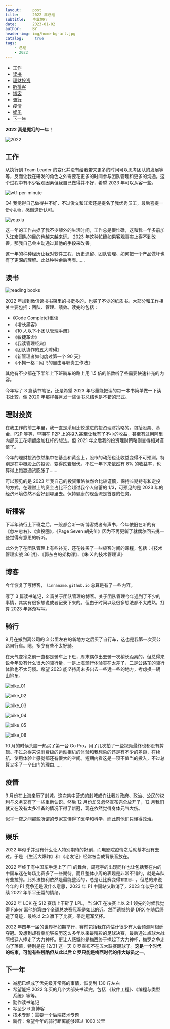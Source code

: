 ```yaml
---
layout:     post
title:      2022 年总结
subtitle:   毕业旅行
date:       2023-01-02
author:     BY
header-img: img/home-bg-art.jpg
catalog: 	 true
tags:
    - 总结
    - 2022
---
```




- [工作](#工作)
- [读书](#读书)
- [理财投资](#理财投资)
- [听播客](#听播客)
- [博客](#博客)
- [骑行](#骑行)
- [疫情](#疫情)
- [娱乐](#娱乐)
- [下一年](#下一年)


**2022 真是魔幻的一年！**

![2022](../statistic/img/blog/summarize/2022-12-31_08.jpg)




## 工作

从执行到 Team Leader 的变化并没有给我带来更多的时间可以思考团队的发展等等，反而让我在研发的角色之外需要花更多的时间参与团队管理和更多的沟通。这个过程中有不少客观因素但我自己做得并不好，希望 2023 年可以从容一些。

![wtf-per-minute](../statistic/img/teamlead/team_fix_02)


Q4 我觉得自己做得并不好，不过俊文和江宏还是提名了我优秀员工，最后喜提一份`小礼物`，感谢这份认可。

![youxiu](../statistic/img/blog/summarize/2022-12-31_07.jpg)


这一年的工作占据了我不少额外的生活时间，工作总是很忙碌，这和我一年多前加入江宏团队的目的也越来越来远。 2023 年这种忙碌如果客观事实上得不到改善，那我自己会主动通过其他的手段来改善。

这一年的种种经历让我对软件工程、历史遗留、团队管理、如何把一个产品做坏也有了更深的理解。此处种种余后再表.......


## 读书

![reading books](../statistic/img/blog/summarize/2022-12-31.jpg)

2022 年加到微信读书书架里的书挺多的，也买了不少的纸质书。大部分和工作相关主要包括：团队、管理、绩效。读完的包括：

- 《Code Complete》重读
- 《增长黑客》
- 《10 人以下小团队管理手册》
- 《敏捷革命》
- 《我读管理经典》
- 《团队协作的五大障碍》
- 《新管理者如何度过第一个 90 天》
- 《不拘一格：网飞的自由与职责工作法》

其他有不少都在下半年上下班骑车的路上用 1.5 倍的倍数听了些需要快速补充的内容。

今年写了 3 篇读书笔记，还是希望 2023 年尽量能把读的每一本书简单做一下读书比较，像 2020 年那样每月发一些读书总结也是不错的形式。


## 理财投资

在我工作的前三年里，我一直是采用比较激进的投资理财策略的。包括股票、基金、P2P 等等，早期在 P2P 上的投入甚至让我有了不小的收益，甚至有过用阿里内部员工花呗额度加杠杆的想法。但 2021 年之后我的投资理财策略则变得相对谨慎了。

今年的理财投资依然集中在基金和黄金上，股市的动荡也让收益变得不可预测。特别是在中概股上的投资，变得跌宕起伏。不过一年下来依然有 8% 的收益率，也算得上跑赢通货膨胀了......

可以预见的是 2023 年我自己的投资策略依然会比较谨慎，保持长期持有和定投的方式。在理财上的资金占比不会超过我个人储蓄的 1/3，可预见的是 2023 年的经济环境依然不会好到哪里去。保持健康的现金流是首要的任务。


## 听播客

下半年骑行上下班之后，一般都会听一听博客或者有声书，今年依旧在听的有
《忽左忽右》、《疯投圈》，《Page Seven 胡先笙》因为不再更新了就偶尔回去挑一些觉得有意思的听听。

此外为了在团队管理上有些补充，还花钱买了一些极客时间的课程，包括：《技术管理实战 36 讲》、《郭东白的架构课》、《朱 X 的技术管理课》


## 博客

今年恢复了写博客， `linnaname.github.io` 总算是有了一些内容。

写了 3 篇读书笔记，2 篇关于团队管理的博客。关于团队管理今年遇到了不少的事情，其实有很多想说或者记录下来的。但由于时间以及很多想法都不太成熟，打算 2023 年逐渐写写。


## 骑行

9 月在搬到离公司的 3 公里左右的新地方之后买了自行车，这也是我第一次买公路自行车。嗯，多少有些不太好骑。

在天气变冷之前一直都是骑车上下班，周末偶尔出去骑一次稍长距离的。但总得来说今年没有什么很大的骑行量，一是上海骑行体验实在太差了，二是公路车的骑行体验也不太习惯。希望 2023 能坚持周末多出去一些远一些的地方，考虑换一辆山地车。


![bike_01](../statistic/img/blog/summarize/2022-12-31_01.jpg)


![bike_02](../statistic/img/blog/summarize/2022-12-31_02.jpg)


![bike_03](../statistic/img/blog/summarize/2022-12-31_03.jpg)


![bike_04](../statistic/img/blog/summarize/2022-12-31_04.jpg)

![bike_05](../statistic/img/blog/summarize/2022-12-31_05.jpg)

![bike_06](../statistic/img/blog/summarize/2022-12-31_06.jpg)


10 月的时候头脑一热买了第一台 Go Pro，用了几次拍了一些视频最终也都没有剪辑。不过总得来说消费级的运动相机的体验和我想象的还是有不少的差距，在续航、使用体验上感觉都还有很大的空间。短期内看这是一项不值当的投入，不过总算又多了一个出门的理由......


## 疫情

3 月份在上海亲历了封城，这次集中营式的封城或许让我对政府、政治、公民的权利与义务又有了一些重新认识。然后 12 月份却又忽然宣布完全放开了，12 月我们就又在没有太多准备的情况下得了新冠，现在依然觉得身体元气大伤。

似乎一夜之间那些所谓的专家又懂得了医学和科学，而此前他们只懂得政治。



## 娱乐

2022 年似乎并没有什么让人特别期待的好剧，而电影院疫情之后就基本没有去过。于是 《生活大爆炸》和 《老友记》经常被当成背景音放在。


2022 年终于有中国车手走上了 F1 的舞台，周冠宇的出现同样也让包括我在内的中国车迷在每场比赛多了一些期待。而且整体小周的表现是非常不错的，就是车队有些拉胯。此外法拉利依然是最能整活的，总是让比赛变得`有意思`...。但总的来说今年的 F1 竞争还是没什么意思，2023 年 F1 中国站又取消了，2023 年似乎会延续 2022 年平平无常的情绪。


2022 年 LCK 在 S12 赛场上干碎了 LPL，当 SKT 在决赛上以 2:1 领先的时候我觉得 Faker 离他的第四个全球总决赛冠军是如此的近。然而遗憾的是 DRX 在随后缔造了奇迹，最终以 2:3 赢下了比赛，带走冠军奖杯。


2022 年四年一届的世界杯如期举行，赛前包括我在内估计很少有人会预测阿根廷夺冠。没想到却有幸能够亲历这么多年以来最精彩的足球决赛，最后通过点球大战阿根廷人捧走了大力神杯。更让人感慨的是梅西终于捧起了大力神杯，梅罗之争走向了落幕，特别是在 12/31 这一天 C 罗宣布不在五大联赛踢球了。**这是一个时代的结束，可能有些残酷但从此以后 C 罗只能是梅西时代的伟大球员之一**。


## 下一年

- 减肥已经成了优先级非常高的事情，恢复到 130 斤左右
- 希望能把 2022 年买的几个大部头书读完，包括 《软件工程》、《编程与类型系统》等等。
- 勤作读书笔记
- 写至少 6 篇博客
- 技术专题：需要一个后端技术专题
- 骑行：希望今年的骑行距离能够超过 1000 公里